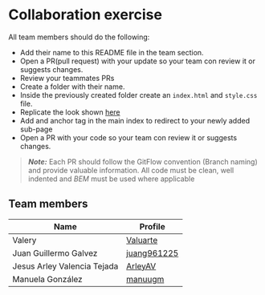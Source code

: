 # Collaboration exercise

All team members should do the following:

- Add their name to this README file in the team section.
- Open a PR(pull request) with your update so your team con review it or suggests changes.
- Review your teammates PRs
- Create a folder with their name.
- Inside the previously created folder create an `index.html` and `style.css` file.
- Replicate the look shown [here](https://i.pinimg.com/originals/4d/10/0c/4d100c00da0b572171b083c35202b114.png)
- Add and anchor tag in the main index to redirect to your newly added sub-page
- Open a PR with your code so your team con review it or suggests changes.

> **_Note:_**
> Each PR should follow the GitFlow convention (Branch naming) and provide valuable information.
> All code must be clean, well indented and _BEM_ must be used where applicable

## Team members
| Name | Profile            |
| ---- | ------------------ |
| Valery |[Valuarte](https://github.com/valuarte) |
| Juan Guillermo Galvez       |[juang961225](https://github.com/juang961225) |
| Jesus Arley Valencia Tejada |[ArleyAV](https://github.com/ArleyAV)         |
| Manuela González |[manuugm](https://github.com/manuugm) |
